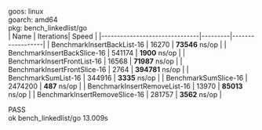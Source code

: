 goos: linux <br/>
goarch: amd64 <br/>
pkg: bench_linkedlist/go <br/>
| Name                          | Iterations| Speed          |
|-------------------------------|---------|------------------|
| BenchmarkInsertBackList-16    | 16270   |  **73546** ns/op |
| BenchmarkInsertBackSlice-16   | 541174  |   **1900** ns/op |
| BenchmarkInsertFrontList-16   | 16568   |  **71987** ns/op |
| BenchmarkInsertFrontSlice-16  | 2764    | **394781** ns/op |
| BenchmarkSumList-16          | 344916  |   **3335** ns/op |
| BenchmarkSumSlice-16          | 2474200 |    **487** ns/op |
| BenchmarkInsertRemoveList-16  | 13970   |  **85013** ns/op |
| BenchmarkInsertRemoveSlice-16 | 281757  |   **3562** ns/op |

PASS <br/>
ok      bench_linkedlist/go     13.009s <br/>

